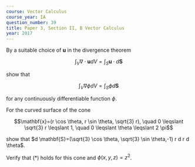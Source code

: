```yaml
---
course: Vector Calculus
course_year: IA
question_number: 39
title: Paper 3, Section II, B Vector Calculus
year: 2017
---
```




By a suitable choice of $\mathbf{u}$ in the divergence theorem

$$\int_{V} \nabla \cdot \mathbf{u} d V=\int_{S} \mathbf{u} \cdot d \mathbf{S}$$

show that

$$\int_{V} \nabla \phi d V=\int_{S} \phi d \mathbf{S}$$

for any continuously differentiable function $\phi$.

For the curved surface of the cone

$$\mathbf{x}=(r \cos \theta, r \sin \theta, \sqrt{3} r), \quad 0 \leqslant \sqrt{3} r \leqslant 1, \quad 0 \leqslant \theta \leqslant 2 \pi$$

show that $d \mathbf{S}=(\sqrt{3} \cos \theta, \sqrt{3} \sin \theta,-1) r d r d \theta$.

Verify that $(*)$ holds for this cone and $\phi(x, y, z)=z^{2}$.
